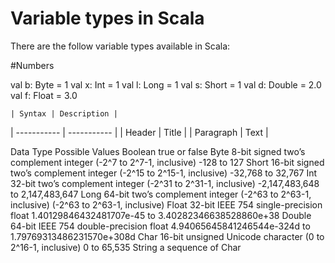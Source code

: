 # Variable types in Scala

There are the follow variable types available in Scala: 

#Numbers 

val b: Byte = 1
val x: Int = 1
val l: Long = 1
val s: Short = 1
val d: Double = 2.0
val f: Float = 3.0

	| Syntax | Description |
| ----------- | ----------- |
| Header | Title |
| Paragraph | Text |



Data Type	Possible Values
Boolean	true or false
Byte	8-bit signed two’s complement integer (-2^7 to 2^7-1, inclusive)
-128 to 127
Short	16-bit signed two’s complement integer (-2^15 to 2^15-1, inclusive)
-32,768 to 32,767
Int	32-bit two’s complement integer (-2^31 to 2^31-1, inclusive)
-2,147,483,648 to 2,147,483,647
Long	64-bit two’s complement integer (-2^63 to 2^63-1, inclusive)
(-2^63 to 2^63-1, inclusive)
Float	32-bit IEEE 754 single-precision float
1.40129846432481707e-45 to 3.40282346638528860e+38
Double	64-bit IEEE 754 double-precision float
4.94065645841246544e-324d to 1.79769313486231570e+308d
Char	16-bit unsigned Unicode character (0 to 2^16-1, inclusive)
0 to 65,535
String	a sequence of Char